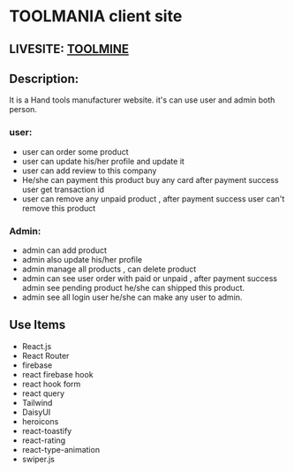 # TOOLMANIA client site

## LIVESITE: [TOOLMINE](https://toolmania-12345a.web.app/)

## Description:

It is a Hand tools manufacturer website. it's can use user and admin both person.

### user:

-   user can order some product
-   user can update his/her profile and update it
-   user can add review to this company
-   He/she can payment this product buy any card after payment success user get transaction id
-   user can remove any unpaid product , after payment success user can't remove this product

### Admin:

-   admin can add product
-   admin also update his/her profile
-   admin manage all products , can delete product
-   admin can see user order with paid or unpaid , after payment success admin see pending product he/she can shipped this product.
-   admin see all login user he/she can make any user to admin.

## Use Items

-   React.js
-   React Router
-   firebase
-   react firebase hook
-   react hook form
-   react query
-   Tailwind
-   DaisyUI
-   heroicons
-   react-toastify
-   react-rating
-   react-type-animation
-   swiper.js

